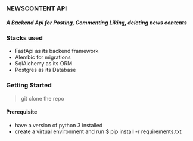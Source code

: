 ### NEWSCONTENT API
##### A Backend Api for Posting, Commenting Liking, deleting news contents

### Stacks used 
- FastApi as its backend framework
- Alembic for migrations
- SqlAlchemy as its ORM
- Postgres as its Database

### Getting Started 
> git clone the repo

#### Prerequisite
- have a version of python 3 installed 
- create a virtual environment and run
$ pip install -r requirements.txt 



